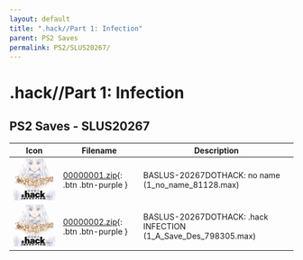 ```yaml
---
layout: default
title: ".hack//Part 1: Infection"
parent: PS2 Saves
permalink: PS2/SLUS20267/
---
```

# .hack//Part 1: Infection

## PS2 Saves - SLUS20267

| Icon | Filename | Description |
|------|----------|-------------|
| ![.hack//Part 1: Infection](icon0.png) | [00000001.zip](00000001.zip){: .btn .btn-purple } | BASLUS-20267DOTHACK: no name (1_no_name_81128.max) |
| ![.hack//Part 1: Infection](icon0.png) | [00000002.zip](00000002.zip){: .btn .btn-purple } | BASLUS-20267DOTHACK: .hack INFECTION (1_A_Save_Des_798305.max) |

